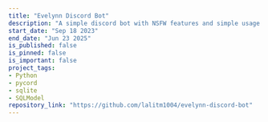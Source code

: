 ```yaml
---
title: "Evelynn Discord Bot"
description: "A simple discord bot with NSFW features and simple usage tracking"
start_date: "Sep 18 2023"
end_date: "Jun 23 2025"
is_published: false
is_pinned: false
is_important: false
project_tags:
- Python
- pycord
- sqlite
- SQLModel
repository_link: "https://github.com/lalitm1004/evelynn-discord-bot"
---
```

